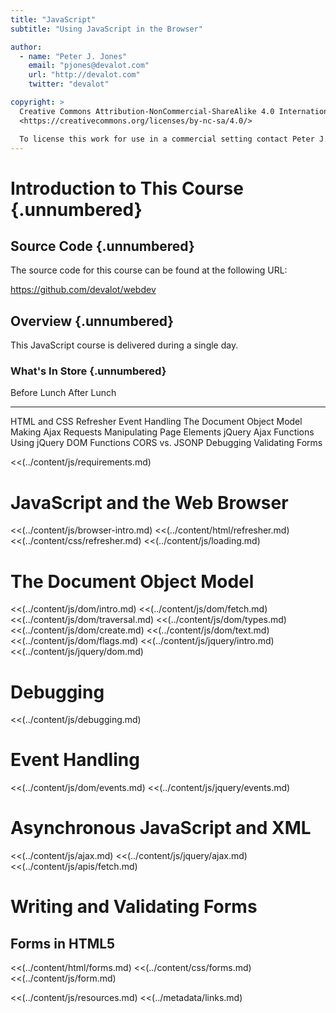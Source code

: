 ```yaml
---
title: "JavaScript"
subtitle: "Using JavaScript in the Browser"

author:
  - name: "Peter J. Jones"
    email: "pjones@devalot.com"
    url: "http://devalot.com"
    twitter: "devalot"

copyright: >
  Creative Commons Attribution-NonCommercial-ShareAlike 4.0 International Public License:
  <https://creativecommons.org/licenses/by-nc-sa/4.0/>

  To license this work for use in a commercial setting contact Peter J. Jones.
---
```


# Introduction to This Course {.unnumbered}

## Source Code {.unnumbered}

The source code for this course can be found at the following URL:

<https://github.com/devalot/webdev>

## Overview {.unnumbered}

This JavaScript course is delivered during a single day.

### What's In Store {.unnumbered}

  Before Lunch                 After Lunch
  --------------               --------------
  HTML and CSS Refresher       Event Handling
  The Document Object Model    Making Ajax Requests
  Manipulating Page Elements   jQuery Ajax Functions
  Using jQuery DOM Functions   CORS vs. JSONP
  Debugging                    Validating Forms

<!-- ====================================================================== -->
<!-- HEADER                                                                 -->
<!-- ====================================================================== -->
<<(../content/js/requirements.md)

# JavaScript and the Web Browser

  <<(../content/js/browser-intro.md)
  <<(../content/html/refresher.md)
  <<(../content/css/refresher.md)
  <<(../content/js/loading.md)

# The Document Object Model

  <<(../content/js/dom/intro.md)
  <<(../content/js/dom/fetch.md)
  <<(../content/js/dom/traversal.md)
  <<(../content/js/dom/types.md)
  <<(../content/js/dom/create.md)
  <<(../content/js/dom/text.md)
  <<(../content/js/dom/flags.md)
  <<(../content/js/jquery/intro.md)
  <<(../content/js/jquery/dom.md)

# Debugging

  <<(../content/js/debugging.md)

# Event Handling

  <<(../content/js/dom/events.md)
  <<(../content/js/jquery/events.md)

# Asynchronous JavaScript and XML

  <<(../content/js/ajax.md)
  <<(../content/js/jquery/ajax.md)
  <<(../content/js/apis/fetch.md)

# Writing and Validating Forms

## Forms in HTML5

  <<(../content/html/forms.md)
  <<(../content/css/forms.md)
  <<(../content/js/form.md)

<!-- ====================================================================== -->
<!-- FOOTER                                                                 -->
<!-- ====================================================================== -->

<<(../content/js/resources.md)
<<(../metadata/links.md)
